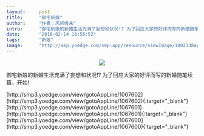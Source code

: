 ```yaml
---
layout:     post
title:      "御宅新娘"
author:     "作者：风间绫未"
intro:      "御宅新娘的新婚生活充满了妄想和状况!? 为了回应大家的好评而写的新婚随笔续篇，开始!"
date:       "2018-02-14 16:56:52"
tags:       "新娘"
image:      "http://smp.yoedge.com/smp-app/resource/viewImage/1002338appline.png"
---
```

<div style="text-align: center">
<p><img src="http://smp.yoedge.com/smp-app/resource/viewImage/1002338appline.png"/></p>
</div>
<p class="post-meta">
<span>御宅新娘的新婚生活充满了妄想和状况!? 为了回应大家的好评而写的新婚随笔续篇，开始!</span>
</p>
[http://smp3.yoedge.com/view/gotoAppLine/1067602](http://smp3.yoedge.com/view/gotoAppLine/1067602){:target="_blank"}
[http://smp3.yoedge.com/view/gotoAppLine/1067601](http://smp3.yoedge.com/view/gotoAppLine/1067601){:target="_blank"}
[http://smp3.yoedge.com/view/gotoAppLine/1067600](http://smp3.yoedge.com/view/gotoAppLine/1067600){:target="_blank"}


